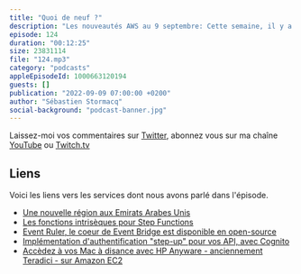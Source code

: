 ```yaml
---
title: "Quoi de neuf ?"
description: "Les nouveautés AWS au 9 septembre: Cette semaine, il y a une nouvelle région AWS. Nous parlons open-source au sujet d'une technologie core de Event Bridge. Il y a aussi des nouveautés côté Step Functions et deux blog posts qui ont retenu mon attention, le premier sur Teradici pour Mac et le second sur l'authentification multifacteur pour vos API, avec Cognito"
episode: 124
duration: "00:12:25"
size: 23831114
file: "124.mp3"
category: "podcasts"
appleEpisodeId: 1000663120194
guests: []
publication: "2022-09-09 07:00:00 +0200"
author: "Sébastien Stormacq"
social-background: "podcast-banner.jpg"
---
```


Laissez-moi vos commentaires sur [Twitter](https://twitter.com/sebsto), abonnez vous sur ma chaîne [YouTube](https://www.youtube.com/sebsto) ou [Twitch.tv](https://www.twitch.tv/sebAWS)

## Liens

Voici les liens vers les services dont nous avons parlé dans l'épisode.

- [Une nouvelle région aux Emirats Arabes Unis](https://aws.amazon.com/blogs/aws/now-open-aws-region-in-the-united-arab-emirates-uae/)
- [Les fonctions intrisèques pour Step Functions](https://aws.amazon.com/blogs/compute/introducing-new-intrinsic-functions-for-aws-step-functions/)
- [Event Ruler, le coeur de Event Bridge est disponible en open-source](https://aws.amazon.com/es/blogs/opensource/open-sourcing-event-ruler/)
- [Implémentation d'authentification "step-up" pour vos API, avec Cognito](https://aws.amazon.com/blogs/security/implement-step-up-authentication-with-amazon-cognito-part-1-solution-overview/)
- [Accèdez à vos Mac à disance avec HP Anyware - anciennement Teradici - sur Amazon EC2](https://aws.amazon.com/blogs/apn/amazon-ec2-mac-enhanced-remote-access-with-hp-anyware/)

